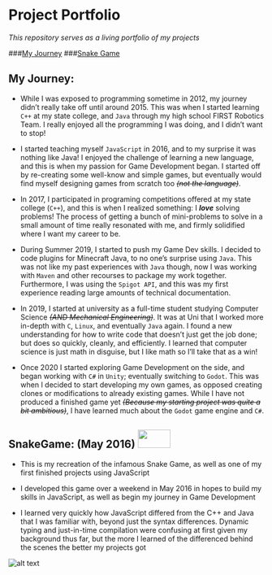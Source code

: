 # Project Portfolio
*This repository serves as a living portfolio of my projects*

###[My Journey](#my-journey)
###[Snake Game](#snake-game)

## **My Journey:**
- While I was exposed to programming sometime in 2012, my journey didn’t really take off until around 2015. This was when I started learning ```C++``` at my state college, and ```Java``` through my high school FIRST Robotics Team. I really enjoyed all the programming I was doing, and I didn’t want to stop!

- I started teaching myself ```JavaScript``` in 2016, and to my surprise it was nothing like Java! I enjoyed the challenge of learning a new language, and this is when my passion for Game Development began. I started off by re-creating some well-know and simple games, but eventually would find myself designing games from scratch too *~~(not the language)~~*. 

- In 2017, I participated in programing competitions offered at my state college (```C++```), and this is when I realized something: I ***love*** solving problems! The process of getting a bunch of mini-problems to solve in a small amount of time really resonated with me, and firmly solidified where I want my career to be.

- During Summer 2019, I started to push my Game Dev skills. I decided to code plugins for Minecraft Java, to no one’s surprise using ```Java```. This was not like my past experiences with ```Java``` though, now I was working with ```Maven``` and other recourses to package my work together. Furthermore, I was using the ```Spigot API```, and this was my first experience reading large amounts of technical documentation.

- In 2019, I started at university as a full-time student studying Computer Science *~~(AND Mechanical Engineering)~~*. It was at Uni that I worked more in-depth with ```C```, ```Linux```, and eventually ```Java``` again. I found a new understanding for how to write code that doesn’t just get the job done; but does so quickly, cleanly, and efficiently. I learned that computer science is just math in disguise, but I like math so I’ll take that as a win!

- Once 2020 I started exploring Game Development on the side, and began working with ```C#``` in ```Unity```; eventually switching to ```Godot```. This was when I decided to start developing my own games, as opposed creating clones or modifications to already existing games. While I have not produced a finished game yet *~~(Because my starting project was quite a bit ambitious)~~*, I have learned much about the ```Godot``` game engine and ```C#```. 


## **SnakeGame: (May 2016)**   <img src="https://github.com/pamyjak/portfolio/blob/main/src/assets/SnakeGame.gif" width="64" height="36" />
- This is my recreation of the infamous Snake Game, as well as one of my first finished projects using JavaScript

- I developed this game over a weekend in May 2016 in hopes to build my skills in JavaScript, as well as begin my journey in Game Development

- I learned very quickly how JavaScript differed from the C++ and Java that I was familiar with, beyond just the syntax differences. Dynamic typing and just-in-time compilation were confusing at first given my background thus far, but the more I learned of the differenced behind the scenes the better my projects got

![alt text](https://github.com/pamyjak/portfolio/blob/main/src/assets/SnakeGame.gif)





















